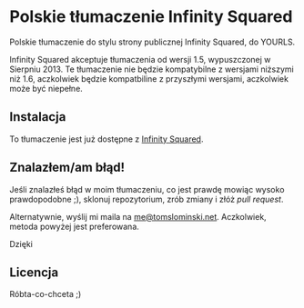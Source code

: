 Polskie tłumaczenie Infinity Squared
=======================================

Polskie tłumaczenie do stylu strony publicznej Infinity Squared, do YOURLS.

Infinity Squared akceptuje tłumaczenia od wersji 1.5, wypuszczonej w Sierpniu 2013. Te tłumaczenie nie będzie kompatybilne z wersjami niższymi niż 1.6, aczkolwiek będzie kompatbiline z przyszłymi wersjami, aczkolwiek może być niepełne.

Instalacja
----------

To tłumaczenie jest już dostępne z [Infinity Squared](https://github.com/tomslominski/infinity-squared).

Znalazłem/am błąd!
------------------
Jeśli znalazłeś błąd w moim tłumaczeniu, co jest prawdę mowiąc wysoko prawdopodobne ;), sklonuj repozytorium, zrób zmiany i złóż _pull request_.

Alternatywnie, wyślij mi maila na [me@tomslominski.net](mailto:me@tomslominski.net). Aczkolwiek, metoda powyżej jest preferowana.

Dzięki

Licencja
--------
Róbta-co-chceta ;)

